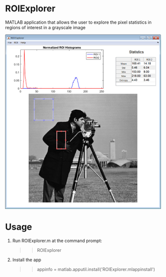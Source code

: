 # ROIExplorer
MATLAB application that allows the user to explore the pixel statistics in regions of interest in a grayscale image

![ROI Explorer Screenshot](ROIExplorer_Screenshot.jpg)

# Usage
1. Run ROIExplorer.m at the command prompt:

    >> ROIExplorer

2. Install the app

    >> appinfo = matlab.apputil.install('ROIExplorer.mlappinstall')